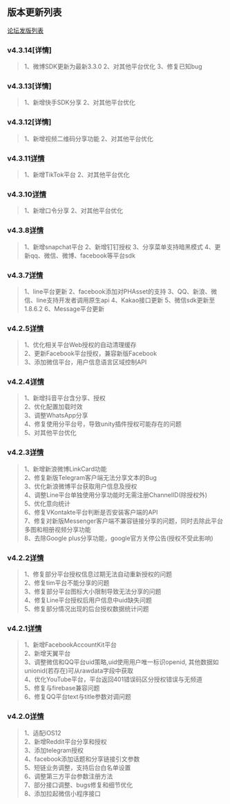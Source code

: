 ## 版本更新列表

[论坛发版列表](http://bbs.mob.com/forum.php?mod=forumdisplay&fid=2&filter=typeid&typeid=36)  

### v4.3.14[详情]
>1、微博SDK更新为最新3.3.0
>2、对其他平台优化
>3、修复已知bug

### v4.3.13[详情]
>1、新增快手SDK分享
>2、对其他平台优化 

### v4.3.12[详情]
>1、新增视频二维码分享功能
>2、对其他平台优化  

### v4.3.11[详情](http://bbs.mob.com/thread-26210-1-1.html)  
>1、新增TikTok平台
>2、对其他平台优化  

### v4.3.10[详情](http://bbs.mob.com/thread-26210-1-1.html)  
>1、新增口令分享
>2、对其他平台优化  

### v4.3.8[详情](http://bbs.mob.com/thread-26210-1-1.html)  
>1、新增snapchat平台
>2、新增钉钉授权
>3、分享菜单支持暗黑模式
>4、更新qq、微信、微博、facebook等平台sdk


### v4.3.7[详情](http://bbs.mob.com/thread-26210-1-1.html)  
>1、line平台更新
>2、facebook添加对PHAsset的支持
>3、QQ、新浪、微信、line支持开发者调用原生api
>4、Kakao接口更新
>5、微信sdk更新至1.8.6.2
>6、Message平台更新 

### v4.2.5[详情](http://bbs.mob.com/thread-26210-1-1.html)  
>1、优化相关平台Web授权的自动清理缓存  
>2、更新Facebook平台授权，兼容新版Facebook  
>3、添加微信平台，用户信息语言区域控制API  

### v4.2.4[详情](http://bbs.mob.com/thread-26192-1-1.html)  
>1、新增抖音平台含分享、授权  
>2、优化配置加载时效  
>3、调整WhatsApp分享  
>4、修复使用分平台号，导致unity插件授权可能存在的问题  
>5、对其他平台优化  

### v4.2.3[详情](http://bbs.mob.com/thread-26127-1-1.html)  
>1、新增新浪微博LinkCard功能  
>2、修复新版Telegram客户端无法分享文本的Bug  
>3、优化新浪微博平台获取用户信息及授权  
>4、调整Line平台单独使用分享功能时无需注册ChannelID(除授权外)  
>5、优化意向统计  
>6、修复VKontakte平台判断是否安装客户端的API  
>7、修复对新版Messenger客户端不兼容链接分享的问题，同时去除此平台多图和相册视频分享功能  
>8、去除Google plus分享功能，google官方关停公告(授权不受此影响)  

### v4.2.2[详情](http://bbs.mob.com/thread-26057-1-2.html)  
>1、修复部分平台授权信息过期无法自动重新授权的问题  
>2、修复tim平台不能分享的问题  
>3、修复部分平台图标大小限制导致无法分享的问题  
>4、修复Line平台授权后用户信息中uid缺失问题  
>5、修复部分情况出现的后台授权数据统计问题  

### v4.2.1[详情](http://bbs.mob.com/thread-25962-1-1.html)  
>1、新增FacebookAccountKit平台  
>2、新增天翼平台  
>3、调整微信和QQ平台uid策略,uid使用用户唯一标识openid, 其他数据如unionid(若存在)可从rawdata字段中获取  
>4、优化YouTube平台，平台返回401错误码区分授权错误与无频道  
>5、修复与firebase兼容问题  
>6、修复QQ平台text与title参数对调问题  
  

### v4.2.0[详情](http://bbs.mob.com/thread-25854-1-1.html)   
>1、适配iOS12  
>2、新增Reddit平台分享和授权  
>3、添加telegram授权  
>4、facebook添加话题和分享链接引文参数  
>5、短链业务调整，支持后台白名单设置  
>6、调整第三方平台参数注册方法  
>7、部分接口调整、bugs修复和细节优化  
>8、添加拉起微信小程序接口  

  

